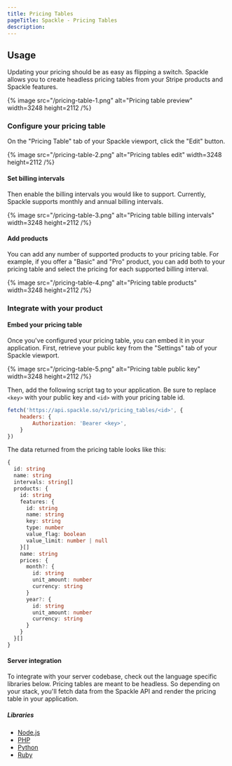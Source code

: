 ```yaml
---
title: Pricing Tables
pageTitle: Spackle - Pricing Tables
description:
---
```


## Usage

Updating your pricing should be as easy as flipping a switch. Spackle allows you to create headless pricing tables from your Stripe products and Spackle features.

{% image src="/pricing-table-1.png" alt="Pricing table preview" width=3248 height=2112 /%}

### Configure your pricing table

On the "Pricing Table" tab of your Spackle viewport, click the "Edit" button.

{% image src="/pricing-table-2.png" alt="Pricing tables edit" width=3248 height=2112 /%}

#### Set billing intervals

Then enable the billing intervals you would like to support. Currently, Spackle supports monthly and annual billing intervals.

{% image src="/pricing-table-3.png" alt="Pricing table billing intervals" width=3248 height=2112 /%}

#### Add products

You can add any number of supported products to your pricing table. For example, if you offer a "Basic" and "Pro" product, you can add both to your pricing table and select the pricing for each supported billing interval.

{% image src="/pricing-table-4.png" alt="Pricing table products" width=3248 height=2112 /%}

### Integrate with your product


#### Embed your pricing table

Once you've configured your pricing table, you can embed it in your application. First, retrieve your public key from the "Settings" tab of your Spackle viewport.

{% image src="/pricing-table-5.png" alt="Pricing table public key" width=3248 height=2112 /%}

Then, add the following script tag to your application. Be sure to replace `<key>` with your public key and `<id>` with your pricing table id.

```js
fetch('https://api.spackle.so/v1/pricing_tables/<id>', {
    headers: {
        Authorization: 'Bearer <key>',
    }
})
```

The data returned from the pricing table looks like this:

```ts
{
  id: string
  name: string
  intervals: string[]
  products: {
    id: string
    features: {
      id: string
      name: string
      key: string
      type: number
      value_flag: boolean
      value_limit: number | null
    }[]
    name: string
    prices: {
      month?: {
        id: string
        unit_amount: number
        currency: string
      }
      year?: {
        id: string
        unit_amount: number
        currency: string
      }
    }
  }[]
}
```

#### Server integration

To integrate with your server codebase, check out the language specific libraries below. Pricing tables are meant to be headless. So depending on your stack, you'll fetch data from the Spackle API and render the pricing table in your application.

##### Libraries

* [Node.js](/node)
* [PHP](/php)
* [Python](/python)
* [Ruby](/ruby)
